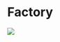 <h1>Factory</h1>
<p align="center"></p>
<img src="https://img.shields.io/github/license/FascodeNet/alterlinux?style=flat-square"/>
